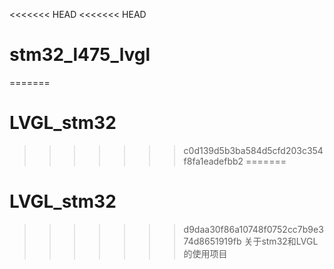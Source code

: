 <<<<<<< HEAD
<<<<<<< HEAD
# stm32_l475_lvgl
=======
# LVGL_stm32
>>>>>>> c0d139d5b3ba584d5cfd203c354f8fa1eadefbb2
=======
# LVGL_stm32
>>>>>>> d9daa30f86a10748f0752cc7b9e374d8651919fb
关于stm32和LVGL的使用项目
